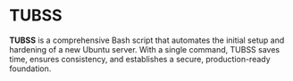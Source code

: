 # TUBSS
 **TUBSS** is a comprehensive Bash script that automates the initial setup and hardening of a new Ubuntu server. With a single command, TUBSS saves time, ensures consistency, and establishes a secure, production-ready foundation.
